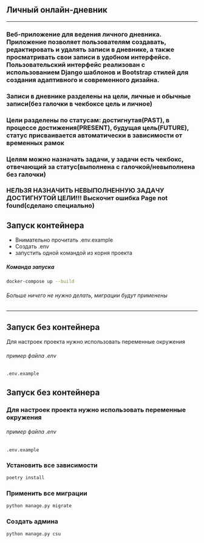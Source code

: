 ## Личный онлайн-дневник

---
### Веб-приложение для ведения личного дневника. Приложение позволяет пользователям создавать, редактировать и удалять записи в дневнике, а также просматривать свои записи в удобном интерфейсе. Пользовательский интерфейс реализован с использованием Django шаблонов и Bootstrap стилей для создания адаптивного и современного дизайна.
### Записи в дневнике разделены на цели, личные и обычные записи(без галочки в чекбоксе цель и личное)
### Цели разделены по статусам: достигнутая(PAST), в процессе достижения(PRESENT), будущая цель(FUTURE), статус присваивается автоматически в зависимости от временных рамок
### Целям можно назначать задачи, у задачи есть чекбокс, отвечающий за статус(выполнена с галочкой/невыполнена без галочки)
### НЕЛЬЗЯ НАЗНАЧИТЬ НЕВЫПОЛНЕННУЮ ЗАДАЧУ ДОСТИГНУТОЙ ЦЕЛИ!!! Выскочит ошибка Page not found(сделано специально)


## Запуск контейнера 
- Внимательно прочитать .env.example
- Создать .env
- запустить одной командой из корня проекта

##### Команда запуска
```bash
docker-compose up --build 
```
###### Больше ничего не нужно делать, миграции будут применены

---
## Запуск без контейнера
 Для настроек проекта нужно использовать переменные окружения

###### пример файла .env

```
.env.example
```

## Запуск без контейнера
### Для настроек проекта нужно использовать переменные окружения

###### пример файла .env

```
.env.example
```

### Установить все зависимости

```python
poetry install
```

### Применить все миграции

```python
python manage.py migrate 
```

### Создать админа

```python
python manage.py csu
```